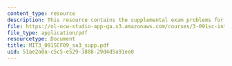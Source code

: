 ```yaml
---
content_type: resource
description: This resource contains the supplemental exam problems for study.
file: https://ol-ocw-studio-app-qa.s3.amazonaws.com/courses/3-091sc-introduction-to-solid-state-chemistry-fall-2010/51ae2a0ac5c5e529388829d4d5a91ee0_MIT3_091SCF09_sa3_supp.pdf
file_type: application/pdf
resourcetype: Document
title: MIT3_091SCF09_sa3_supp.pdf
uid: 51ae2a0a-c5c5-e529-3888-29d4d5a91ee0
---
```

